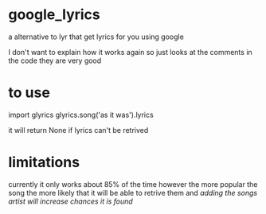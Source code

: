 # google_lyrics
a alternative to lyr that get lyrics for you using google 


I don't want to explain how it works again so just looks at the comments in the code they are very good 


# to use 
import glyrics
glyrics.song('as it was').lyrics

it will return None if lyrics can't be retrived

# limitations 

currently it only works about 85% of the time however the more popular the song the more likely that it will be able to retrive them 
and *adding the songs artist will increase chances it is found*
